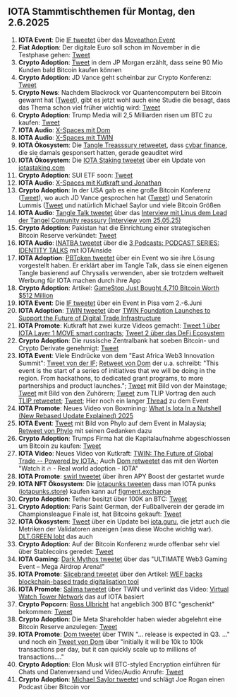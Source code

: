 ## IOTA Stammtischthemen für Montag, den 2.6.2025

1. **IOTA Event**: Die [IF tweetet](https://x.com/iota/status/1927016899184902289) über das [Moveathon Event]()
2. **Fiat Adoption**: Der digitale Euro soll schon im November in die Testphase gehen: [Tweet](https://x.com/MissCryptoGER/status/1927229864156844243)
3. **Crypto Adoption**: [Tweet](https://x.com/Vivek4real_/status/1927104330135413089) in dem JP Morgan erzählt, dass seine 90 Mio Kunden bald Bitcoin kaufen können
4. **Crypto Adoption**: JD Vance geht scheinbar zur Crypto Konferenz: [Tweet](https://x.com/pete_rizzo_/status/1926882372470833336)
5. **Crypto News**: Nachdem Blackrock vor Quantencomputern bei Bitcoin gewarnt hat ([Tweet](https://x.com/Cointelegraph/status/1927243453856911392)), gibt es jetzt wohl auch eine Studie die besagt, dass das Thema schon viel früher wichtig wird: [Tweet](https://x.com/Cointelegraph/status/1927220795018727829)
6. **Crypto Adoption**: Trump Media will 2,5 Milliarden risen um BTC zu kaufen: [Tweet](https://x.com/pete_rizzo_/status/1927353819081400606)
7. **IOTA Audio**: [X-Spaces mit Dom](https://x.com/Edward__Park/status/1927339461106438549)
8. **IOTA Audio**: [X-Spaces mit TWIN](https://x.com/INATBA_org/status/1927363775348252956)
9. **IOTA Ökosystem**: Die [Tangle Treasssury retweetet](https://x.com/TangleTreasury/status/1927313983289069839), dass [cybar finance](https://x.com/cybar_finance), die sie damals gesponsert hatten, gerade geauditet wird
10. **IOTA Ökosystem**: Die [IOTA Staking tweetet](https://x.com/iotaStaking/status/1927285128142754298) über ein Update von [iotastaking.com](https://www.iotastaking.com/)
11. **Crypto Adoption**: SUI ETF soon: [Tweet](https://x.com/Cointelegraph/status/1927338494998782028)
12. **IOTA Audio**: [X-Spaces mit Kutkraft und Jonathan](https://x.com/kutkraft/status/1926888235101249705)
13. **Crypto Adoption**: In der USA gab es eine große Bitcoin Konferenz ([Tweet](https://x.com/Cointelegraph/status/1927809853411446944)), wo auch JD Vance gesprochen hat ([Tweet](https://x.com/blocktrainer/status/1927767796840104008)) und Senatorin Lummis ([Tweet](https://x.com/blocktrainer/status/1927414426509914328) und natürlich Michael Saylor und viele Bitcoin Größen
14. **IOTA Audio**: [Tangle Talk tweetet](https://x.com/tangle_talk/status/1927387792897687672) über das [Interview mit Linus dem Lead der Tangel Comunity reassury (Interview vom 25.05.25)](https://www.youtube.com/watch?v=t8gpeLiFOVg)
15. **Crypto Adoption**: Pakistan hat die Einrichtung einer strategischen Bitcoin Reserve verkündet: [Tweet](https://x.com/Vivek4real_/status/1927824640983826446)
16. **IOTA Audio**: [INATBA tweetet](https://x.com/INATBA_org/status/1927771671940739243) über die [3 Podcasts: PODCAST SERIES: IDENTITY TALKS](https://inatba.org/working-groups/working-group-identity/) mit IOTAinside
17. **IOTA Adoption**: [PBToken tweetet](https://x.com/pbtokn/status/1927751709922607260) über ein Event wo sie ihre Lösung vorgestellt haben. Er erklärt aber im Tangle Talk, dass sie einen eigenen Tangle basierend auf Chrysalis verwenden, aber sie trotzdem weltweit Werbung für IOTA machen durch ihre App
18. **Crypto Adoption**: Artikel: [GameStop Just Bought 4,710 Bitcoin Worth $512 Million](https://watcher.guru/news/gamestop-just-bought-4710-bitcoin-worth-512-million)
19. **IOTA Event**: Die [IF tweetet](https://x.com/iota/status/1927667551124808043) über ein Event in Pisa vom 2.-6.Juni
20. **IOTA Adoption**: [TWIN tweetet](https://x.com/TWINGlobalOrg/status/1927377921741566414) über [TWIN Foundation Launches to Support the Future of Digital Trade Infrastructure](https://missionproject.eu/news/twin-foundation-launches-to-support-the-future-of-digital-trade-infrastructure/)
21. **IOTA Promote**: Kutkraft hat zwei kurze Videos gemacht: [Tweet 1 über IOTA Layer 1 MOVE smart contracts](https://x.com/kutkraft/status/1927339171221282937); [Tweet 2 über das DeFi Ecosystem](https://x.com/kutkraft/status/1927876180469768443)
22. **Crypto Adoption**: Die russische Zentralbank hat soeben Bitcoin- und Crypto Derivate genehmigt: [Tweet](https://x.com/Vivek4real_/status/1927994982259957803)
23. **IOTA Event**: Viele Eindrücke von dem "East Africa Web3 Innovation Summit": [Tweet von der IF](https://x.com/iota/status/1928350576317800537); [Retweet von Dom](https://x.com/DomSchiener/status/1928421425246798178) der u.a. schreibt: "This event is the start of a series of initiatives that we will be doing in the region. From hackathons, to dedicated grant programs, to more partnerships and product launches."; [Tweet](https://x.com/dx5ve/status/1928362562862698651) mit Bild von der Mainstage; [Tweet](https://x.com/dx5ve/status/1928372472354677144) mit Bild von den Zuhörern; [Tweet](https://x.com/moseskemibaro/status/1928412659353030719) zum TLIP Vortrag den auch [TLIP retweetet](https://x.com/TLIP_io/status/1928418985210421471); [Tweet](https://x.com/moseskemibaro/status/1928466326424608855); Hier noch ein langer [Thread](https://x.com/Morgan_minor254/status/1928581193919812031) zu dem Event
24. **IOTA Promote**: Neues Video von Boxmining: [What Is Iota In a Nutshell (New Rebased Update Explained) 2025](https://www.youtube.com/watch?v=aCJYMwKPSpk)
25. **IOTA Event**: [Tweet](https://x.com/MalaysiaBCW/status/1928457129192767937) mit Bild von Phylo auf dem Event in Malaysia; [Retweet von Phylo](https://x.com/PhyloIota/status/1928600144338903523) mit seinen Gedanken dazu
26. **Crypto Adoption**: Trumps Firma hat die Kapitalaufnahme abgeschlossen um Bitcoin zu kaufen: [Tweet](https://x.com/blocktrainer/status/1928474351092859350)
27. **IOTA Video**: Neues Video von Kutkraft: [TWIN: The Future of Global Trade -- Powered by IOTA.](https://www.youtube.com/watch?v=oHtYmPRjzKs); Auch [Dom retweetet](https://x.com/DomSchiener/status/1928429571168186808) das mit den Worten "Watch it 🔥 - Real world adoption - IOTA"
28. **IOTA Promote**: [swirl tweetet](https://x.com/swirlstake/status/1928405311540416713) über ihren APY Boost der gestartet wurde
29. **IOTA NFT Ökosystem**: Die [iotapunks tweeten](https://x.com/IotaPunks_71/status/1928191176286327206) dass man IOTA punks ([iotapunks.store](https://iotapunks.store/)) kaufen kann auf [figment.exchange](https://www.figment.exchange/)
30. **Crypto Adoption**: Tether besitzt über 100K an BTC: [Tweet](https://x.com/BitcoinMagazine/status/1928166935537058181)
31. **Crypto Adoption**: Paris Saint German, der Fußballverein der gerade im Championsleague Finale ist, hat Bitcoins gekauft: [Tweet](https://x.com/BitcoinMagazine/status/1928158160751079898)
32. **IOTA Ökosystem**: [Tweet](https://x.com/iota_guru/status/1928123059744956841) über ein Update bei [iota.guru](https://www.iota.guru/), die jetzt auch die Metriken der Validatoren anzeigen (was diese Woche wichtig war). [DLT.GREEN lobt](https://x.com/dlt_green/status/1928471584144056581) das auch
33. **Crypto Adoption**: Auf der Bitcoin Konferenz wurde offenbar sehr viel über Stablecoins geredet: [Tweet](https://x.com/HodlMagoo/status/1928149356286271822)
34. **IOTA Gaming**: [Dark Mythos tweetet](https://x.com/DarkMythosIOTA/status/1928934261551157311) über das "ULTIMATE Web3 Gaming Event – Mega Airdrop Arena!"
35. **IOTA Promote**: [Slicebrand tweetet](https://x.com/slicedbrand/status/1928091709226758195) über den Artikel: [WEF backs blockchain-based trade digitalisation tool](https://www.gtreview.com/news/fintech/wef-backs-blockchain-based-trade-digitalisation-tool/)
36. **IOTA Promote**: [Salima tweetet](https://x.com/Salimasbegum/status/1928912818474009083) über TWIN und verlinkt das Video: [Virtual Watch Tower Network](https://www.youtube.com/watch?v=joCzTceHIM4) das auf IOTA basiert
37. **Crypto Popcorn**: [Ross Ulbricht](https://x.com/RealRossU) hat angeblich 300 BTC "geschenkt" bekommen: [Tweet](https://x.com/kkashi_yt/status/1929028579683139650)
38. **Crypto Adoption**: Die Meta Shareholder haben wieder abgelehnt eine Bitcoin Reserve anzulegen: [Tweet](https://x.com/WhaleInsider/status/1928802068057256430)
39. **IOTA Promote**: [Dom tweetet](https://x.com/DomSchiener/status/1929104195996524604) über TWIN "... release is expected in Q3. ..." und noch ein [Tweet von Dom](https://x.com/DomSchiener/status/1929107308157481235) über "initially it will be 10k to 100k transactions per day, but it can quickly scale up to millions of transactions...."
40. **Crypto Adoption**: Elon Musk will BTC-styled Encryption einführen für Chats und Datenversand und Video/Audio Anrufe: [Tweet](https://x.com/AltcoinDaily/status/1929242003851591719)
41. **Crypto Adoption**: [Michael Saylor tweetet](https://x.com/saylor/status/1928931268852412704) und schlägt Joe Rogan einen Podcast über Bitcoin vor
